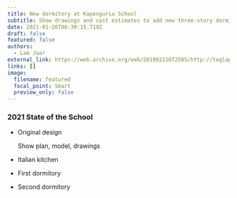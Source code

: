 ```yaml
---
title: New dormitory at Kapenguria School
subtitle: Show drawings and cost estimates to add new three-story dormitory
date: 2021-01-26T06:39:15.719Z
draft: false
featured: false
authors:
  - Lam Joar
external_link: https://web.archive.org/web/20190221072505/http://teglapeacefoundation.org/
links: []
image:
  filename: featured
  focal_point: Smart
  preview_only: false
---
```

### 2021 State of the School

* Original design

  Show plan, model, drawings
* Italian kitchen
* First dormitory
* Second dormitory